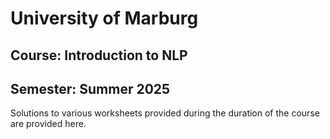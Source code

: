 # University of Marburg

## Course: Introduction to NLP
## Semester: Summer 2025

Solutions to various worksheets provided during the duration of the course are provided here.
